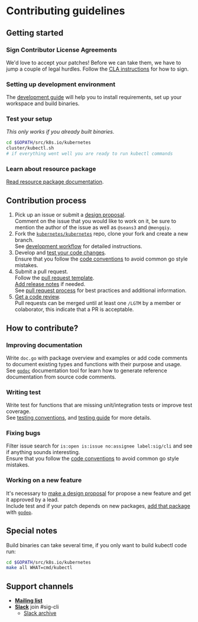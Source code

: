 # Contributing guidelines

## Getting started

### Sign Contributor License Agreements

We'd love to accept your patches! Before we can take them, we have to jump a couple of legal hurdles. Follow the [CLA instructions](https://github.com/kubernetes/community/blob/master/CLA.md) for how to sign.

### Setting up development environment

The [development guide](https://github.com/kubernetes/community/blob/master/contributors/devel/development.md#building-kubernetes-on-a-local-osshell-environment) will help you to install requirements, set up your workspace and build binaries.

### Test your setup

*This only works if you already built binaries.*

```bash
cd $GOPATH/src/k8s.io/kubernetes
cluster/kubectl.sh
# if everything went well you are ready to run kubectl commands
```
### Learn about resource package

[Read resource package documentation](https://godoc.org/k8s.io/kubernetes/pkg/kubectl/resource).

## Contribution process

1. Pick up an issue or submit a [design proposal](https://github.com/kubernetes/community/blob/master/sig-cli/CONTRIBUTING.md#design-proposals).  
Comment on the issue that you would like to work on it, be sure to mention the author of the issue as well as `@seans3` and `@mengqiy`.
1. Fork the [`kubernetes/kubernetes`](https://github.com/kubernetes/kubernetes) repo, clone your fork and create a new branch.  
See [development workflow](https://github.com/kubernetes/community/blob/master/contributors/devel/development.md#workflow) for detailed instructions.
1. Develop and [test your code changes](https://github.com/kubernetes/community/blob/master/contributors/devel/development.md#test).  
Ensure that you follow the [code conventions](https://github.com/kubernetes/community/blob/master/contributors/devel/coding-conventions.md#code-conventions) to avoid common go style mistakes.
1. Submit a pull request.  
Follow the [pull request template](https://github.com/kubernetes/kubernetes/blob/master/.github/PULL_REQUEST_TEMPLATE.md).  
[Add release notes](https://github.com/kubernetes/kubernetes/blob/master/.github/PULL_REQUEST_TEMPLATE.md) if needed.  
See [pull request process](https://github.com/kubernetes/community/blob/master/contributors/devel/pull-requests.md) for best practices and additional information.
1. [Get a code review](https://github.com/kubernetes/community/blob/master/contributors/devel/development.md#get-a-code-review).  
Pull requests can be merged until at least one `/LGTM` by a member or colaborator, this indicate that a PR is acceptable.

## How to contribute?

### Improving documentation

Write `doc.go` with package overview and examples or add code comments to document existing types and functions with their purpose and usage.  
See [`godoc`](https://blog.golang.org/godoc-documenting-go-code) documentation tool for learn how to generate reference documentation from source code comments.

### Writing test

Write test for functions that are missing unit/integration tests or improve test coverage.  
See [testing conventions](https://github.com/kubernetes/community/blob/master/contributors/devel/coding-conventions.md#testing-conventions), and [testing guide](https://github.com/kubernetes/community/blob/master/contributors/devel/testing.md) for more details.

### Fixing bugs

Filter issue search for `is:open is:issue no:assignee label:sig/cli` and see if anything sounds interesting.  
Ensure that you follow the [code conventions](https://github.com/kubernetes/community/blob/master/contributors/devel/coding-conventions.md#code-conventions) to avoid common go style mistakes.

### Working on a new feature

It's necessary to [make a design proposal](https://github.com/kubernetes/community/blob/master/sig-cli/CONTRIBUTING.md#design-proposals) for propose a new feature and get it approved by a lead.  
Include test and if your patch depends on new packages, [add that package](https://github.com/kubernetes/community/blob/master/contributors/devel/godep.md) with [`godep`](https://github.com/tools/godep).  

## Special notes 

Build binaries can take several time, if you only want to build kubectl code run:

```bash
cd $GOPATH/src/k8s.io/kubernetes
make all WHAT=cmd/kubectl
```

## Support channels

* [**Mailing list**](https://groups.google.com/forum/#!forum/kubernetes-sig-cli)
* [**Slack**](http://slack.k8s.io/) join #sig-cli
    * [Slack archive](https://kubernetes.slackarchive.io/sig-cli/)